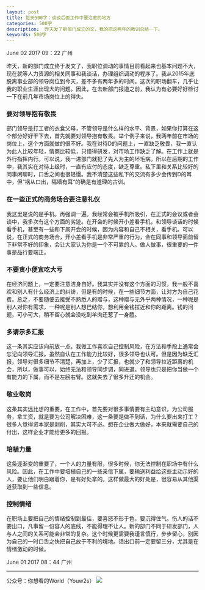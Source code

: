```yaml
---
layout: post
title: 每天500字：谈谈后面工作中要注意的地方
categories: 500字
description:  昨天发了新部门成立的文，我的把这两年的教训总结一下。
keywords: 500字
---
```


June 02 2017  09：22 广州

昨天，新的部门成立终于发文了，我职位调动的事情目前看起来也基本问题不大，现在就等人力资源的相关同事和我谈话，办理组织调动的程序了。我从2015年底脱离事业部的领导岗位到今天，差不多有两年多的时间。这次的职场翻车，几乎让我的职业生涯出现大的问题。因此，在去新部门报道之前，我认为有必要好好检讨一下在前几年市场岗位上的得失。

### 要对领导抱有敬畏

部门领导是打工者的衣食父母，不管领导是什么样的水平、背景，如果你打算在这个部分好好干下去，首先就要对领导抱有敬畏。举个例子来说，我两年前在市场的岗位上，这个方面就做的很不好。我在对待D的问题上，一直缺乏敬畏，我一直认为此人比较年轻，情商比较低，只懂得研发，对市场工作缺乏了解。在工作上就是外行指挥内行。可以说，我一进部门就犯了先入为主的坏毛病。所以在后期的工作中，我其实在对待上级时，一直有应付的态度，缺乏尊重。私下里和关系比较好的同事闲聊时，口舌之间也很轻慢。我不清楚这些私下的交流有多少会传到D的耳中，但“祸从口出，隔墙有耳“的确是有道理的古训。

### 在一些正式的商务场合要注意礼仪

我这里是说的是手机。再强调一遍。我经常会被手机所吸引，在正式的会议或者会谈中，我多次有这个方面的劣迹。在开会的时候开小差看手机，和领导谈话的时候看手机，甚至有一些和下属开会的时候，因为内容和自己不相关，看手机。可以说，在正式的商务场合，开小差看手机是非常严重的行为，会在同事和领导面前留下非常不好的印象，会让大家认为你是一个不可靠的人。做人做事，很重要的一件事是品行要端正。

### 不要贪小便宜吃大亏

在经济问题上，一定要注意洁身自好。我其实并没有这个方面的习惯，我一般不喜欢和别人有什么经济上的纠纷，但是有的时候，在一些细节方面，让对方为自己花费。总之，不要随便去接受不熟悉人的赠与，这种赠与无外乎两种情况，一种呢是别人对你有需求，一种呢是别人想巴结你，想利用金钱拉近和你的距离。钱的问题，可小可大，稍不留心就会没吃到羊肉还惹了一身膻。

### 多请示多汇报

这一条其实应该向前放一点。我做工作喜欢自己控制风险，在方法和手段上通常会忘记向领导汇报。虽然自认在工作能力比较好，很多领导也认可。但是因为缺乏汇报，领导对很多细节不清楚，再加上，少了汇报，也就少了和领导拉近距离的机会，所以，做事可以，始终无法和领导同步调，同进退。领导也只是把你当做一个有能力的下属，而不是左膀右臂。这就失去了很多升迁的机会。

### 敬业敬岗

这条其实远比想的重要，在工作中，首先要对很多事情要有主动意识，为公司服务，拿工资，就是要为公司解决困难，这一条要是做不到话，为什么要出来打工？很多人觉得资本家是剥削，其实大可不必。想在企业做大做好，本来就需要自己的付出，这样企业才能给更多的回报。

### 培植力量

这条逐渐变的重要了，一个人的力量有限，很多时候，你无法控制在职场中有什么风险。因此，在工作中要培植自己的一些亲信下属，要输送利益给这些主动示好的人，要让他们明白跟着你，是有好处拿的。这样做最大的好处是，很容易从其他渠道获取到一些信息。

### 控制情绪

在职场上要把自己的情绪控制到最佳，要喜怒不形于色，要沉得住气。伤人的话不要出口，凡事留一份容人的底线，不能得理不让人。新的部门不同于研发部门，人与人之间的关系可能会非常的复杂。这个时候更需要我谨言慎行，步步留心，别因为自己的一时口舌之快把自己放于不利的境地。话出口前一定要留三分，尤其是在情绪激动的时候。



June 01 2017  08：44 广州

---- 
公众号：你想看的World（Youw2s）
![][image-1]

[image-1]:	http://upload-images.jianshu.io/upload_images/3342594-dca1f89eba3e50ca.jpg?imageMogr2/auto-orient/strip%7CimageView2/2/w/1240